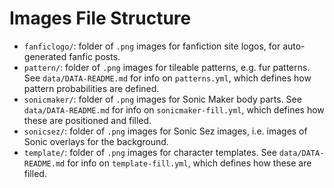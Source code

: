 # Images File Structure

- `fanficlogo/`: folder of `.png` images for fanfiction site logos, for auto-generated fanfic posts.
- `pattern/`: folder of `.png` images for tileable patterns, e.g. fur patterns. See `data/DATA-README.md` for info on `patterns.yml`, which defines how pattern probabilities are defined.
- `sonicmaker/`: folder of `.png` images for Sonic Maker body parts. See `data/DATA-README.md` for info on `sonicmaker-fill.yml`, which defines how these are positioned and filled.
- `sonicsez/`: folder of `.png` images for Sonic Sez images, i.e. images of Sonic overlays for the background.
- `template/`: folder of `.png` images for character templates. See `data/DATA-README.md` for info on `template-fill.yml`, which defines how these are filled.
